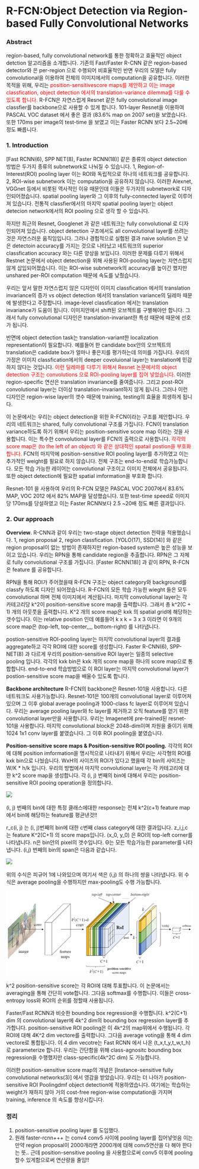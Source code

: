 # R-FCN:Object Detection via Region-based Fully Convolutional Networks


### Abstract
region-based, fully convolutional network를 통한 정확하고 효율적인 object detction 알고리즘을 소개합니다. 기존의 Fast/Faster R-CNN 같은 region-based detector와 은 per-region 으로 수행되어 비효율적인 반면 우리의 모델은 fully convolutional을 이용하여 전체의 이미지에서의 computation을 공유합니다. 이러한 목적을 위해, 우리는 <span style="color:RED">position-sensitivescore maps를 제안하고 이는 image classfication, object detection 에서의 translation-variance dilemma를 다룰 수 있도록 합니다.</span> R-FCN은 자연스럽게 Resnet 같은 fully convolutional image classfier를 backbone으로 사용할 수 있게 합니다. 101-layer Resnet을 이용하여 PASCAL VOC dataset 에서 좋은 결과 (83.6% map on 2007 set)을 보였습니다. 또한 170ms per image의 test-time 을 보였고 이는 Faster RCNN 보다 2.5~20배 정도 빠릅니다. 

### 1. Introduction

[Fast RCNN(6), SPP NET(8), Faster RCNN(18)] 같은 종류의 object detection 방법은 두가지 종류의 subnetwork로 나눠질 수 있습니다. 1, Region-of-Interest(ROI) pooling layer 이는 ROI와 독립적으로 하나의 네트워크를 공유합니다. 2, ROI-wise subnetwork 이는 computation을 공유하지 않습니다. 이러한 Alexnet, VGGnet 등에서 비롯된 역사적인 이유 때문인데 이들은 두가지의 subnetwork로 디자인되어졌습니다. spatial pooling layer와 그 이후의 fully-connected layer로 이루어져 있습니다. 전통적 classfier에서의 마지막 spatial pooling layer는 object detecion network에서의 ROI pooling 으로 생각 할 수 있습니다.

하지만 최근의 Resnet, Googlenet 과 같은 네트워크는 fully convolutional 로 디자인되어져 있습니다. object detection 구조에서도 all convolutional layer를 쓰려는 것은 자연스러운 움직임입니다. 그러나 경험적으로 실험된 결과 naive solution 은 낮은 detectoin accuracy를 가지는 것으로 나타났고 네트워크의 superior classfication accuracy 와는 다른 양상을 보입니다. 이러한 문제를 다루기 위해서 Restnet 논문에서 object detection을 위해 사용된 ROI-pooling layer는 자연스럽지 않게 삽입되어졌습니다. 이는 ROI-wise subnetwork의 accuracy를 높이긴 했지만 unshared per-ROI computation 때문에 속도를 낮췄습니다.

우리는 앞서 말한 자연스럽지 않은 디자인이 이미지 classfication 에서의 translation invariance의 증가 vs object detection 에서의 translation variance의 딜레마 때문에 발생한다고 주장합니다. image-level classfication 에서는 translation invariance가 도움이 됩니다. 이미지안에서 shift된 오브젝트를 구별해야만 합니다. 그래서 fully convolutional 디자인은 translation-invariant한 특성 때문에 때문에 선호가 됩니다.

반면에 object detection task는 translation-variant한 localization representation이 필요합니다. 예를들어 한 candidate box안의 오브젝트의 translation은 cadidate box가 얼마나 좋은지를 평가하는데 의미를 가집니다. 우리의 가정은 이미지 classfication에서의 deeper covoluional layer는 translation에 민감하지 않다는 것입니다. <span style="color:RED">이런 딜레마를 다루기 위해서 Resnet 논문에서의 object detection 구조는 convolutions 으로 ROI-pooling layer를 집어 넣었습니다.</span> 이러한 region-specific 연산은 translation invariance를 줄여줍니다. 그리고 post-ROI convolutional layer는 더이상 translation-invariant하지 않게 됩니다. 그러나 이런 디자인은 region-wise layer의 갯수 때문에 training, testing의 효율을 희생하게 됩니다.

이 논문에서는 우리는 object detection을 위한 R-FCN이라는 구조를 제안합니다. 우리의 네트워크는 shared, fully convolutional 구조를 가집니다. FCN이 translation variance하도록 하기 위해서 우리는 position-sensitive score map 이라는 것을 사용합니다. 이는 특수한 convolutional layer를 FCN의 출력으로 사용합니다. <span style="color:RED">각각의 score map은 (to the left of an object) 와 같은 상대적인 spatail postion을 부호화 합니다. </span> FCN의 마지막에 position-sensitive ROI pooling layer를 추가하였고 이는 추가적인 weight를 필요로 하지 않습니다. 전체 구조는 end-to-end로 학습가능합니다. 모든 학습 가능한 레이어는 convolutional 구조이고 이미지 전체에서 공유됩니다. 또한 object detection에 필요한 spatial imformation을 부호화 합니다. 

Resnet-101 을 사용하여 우리의 R-FCN 모델은 PASCAL VOC 2007에서 83.6% MAP, VOC 2012 에서 82% MAP을 달성했습니다. 또한 test-time speed로 이미지당 170ms를 당설하였고 이는 Faster RCNN보다 2.5 ~20배 정도 빠른 결과입니다. 

### 2. Our approach

<b>Overview</b>. R-CNN과 같이 우리는 two-stage object detection 전략을 적용했습니다. 1, region proposal 2, region classfication. [YOLO(17), SSD(14)] 와 같은 region proposal이 없는 방법이 존재하지만 region-based system은 높은 성능을 보이고 있습니다. 우리는 RPN을 통해 candidate region을 추출합니다. RPN은 그 자체로 fully convolutional 구조를 가집니다. [Faster RCNN(18)] 과 같이 RPN, R-FCN은 feature 를 공유합니다. 

RPN을 통해 ROI가 주어졌을때 R-FCN 구조는 object category와 background를 classfy 하도록 디자인 되어졌습니다. R-FCN의 모든 학습 가능한 wieght 들은 모두 convolutional 하며 전체 이미지에서 계산됩니다. 마지막 convolutional layer는 각 카테고리당 k^2이 position-sensitive score map을 출력합니다. 그래서 총 k^2(C + 1) 개의 아웃풋을 출력합니다. K^2 개의 score map은 kxk 의 spatial grid에 해당하는 갯수입니다. 이는 relative position 인데 예를들어 k x k = 3 x 3 이라면 이 9개의 score map은 (top-left, top-center,,,, bottom-right) 를 나타냅니다.

postion-sensitive ROI-pooling layer는 마지막 convolutional layer의 결과를 aggregate하고 각각 ROI에 대한 score를 생성합니다. Faster R-CNN(6), SPP-NET(8) 과 다르게 우리의 position-sensitive ROI layer는 일종의 selective pooling 입니다. 각각의 kxk bin은 kxk 개의 score map을 하나의 score map으로 통합합니다. end-to-end 학습방법으로 이 ROI layer는 마지막 convolutional layer가 postion-sensitive score map을 배울수 있도록 합니다.

<b>Backbone architecture</b> R-FCN의 backbone은 Resnet-101을 사용합니다. 다른 네트워크도 사용가능합니다. Resnet-101은 100개의 convolutional layer로 이루어져있으며 그 이후 global average pooling과 1000-class fc layer로 이루어져 있습니다. 우리는 average pooling layer와 fc layer를 제거하고 오직 feature를 얻기 위한 convolutional layer만을 사용합니다. 우리는 Imagenet에 pre-trained된 resnet-101을 사용합니다. 마지막 convolutional block은 2048-dim이며 차원을 줄이기 위해 1024 1x1 conv layer를 붙였습니다. 그 이후 ROI pooling을 붙였습니다.

<b> Position-sensitive score maps & Position-sensitive ROI pooling.</b> 각각의 ROI에 대해 position imformation을 명시적으로 나타내기 위해서 우리는 사각형의 ROI를 kxk bin으로 나눴습니다. WxH의 사이즈의 ROI가 있다고 했을때 각 bin의 사이즈는 W/K * h/k 입니다. 우리의 방법에서 마지막 convolutional layer는 각 카테고리에 대한 k^2 score map을 생성합니다. 각 (i, j) 번째의 bin에 대해서 우리는 position-sensitive ROI pooing operation을 정의합니다. 

  <img src="https://latex.codecogs.com/gif.latex?r_c%28i%2Cj%7C%5CTheta%29%20%3D%20%5Csum_%7B%28x%2Cy%29%20%5Cin%20bin%28i%2Cj%29%7D%20z_%7Bi%2Cj%2Cc%7D%28x%20&plus;%20x_0%2C%20y%20&plus;%20y_0%20%7C%20%5CTheta%29%20/n"/>

(i, j) 번째의 bin에 대한 특정 클래스에대한 response는 전체 k^2(c+1) feature map 에서 bin에 해당하는 feature를 평균낸것!!

r_c(i, j) 는 (i, j)번째의 bin에 대한 c번째 class category에 대한 결과입니다. z_i,j,c 는 feature K^2(C+1) 의 score maps입니다. (x_0, y_0) 은 ROI의 top-left corner를 나타냅니다. n은 bin안의 pixel의 갯수입니다. Θ는 모든 학습가능한 parameter를 나타냅니다. (i,j) 번째의 bin의 span은 다음과 같습니다.

  <img src="https://latex.codecogs.com/gif.latex?%5Cleft%20%5Clfloor%20i%5Cfrac%7Bw%7D%7Bk%7D%20%5Cright%20%5Crfloor%20%5Cleq%20x%20%3C%20%5Cleft%20%5Clceil%20%28i&plus;1%29%5Cfrac%7Bw%7D%7Bk%7D%20%5Cright%20%5Crceil%20%5C%2C%5C%2C%20%5Cleft%20%5Clfloor%20j%5Cfrac%7Bh%7D%7Bk%7D%20%5Cright%20%5Crfloor%20%5Cleq%20y%20%3C%20%5Cleft%20%5Clceil%20%28j&plus;1%29%5Cfrac%7Bh%7D%7Bk%7D%20%5Cright%20%5Crceil"/>

위의 수식은 피규어 1에 나와있으며 여기서 색은 (i,j) 의 하나의 쌍을 나타냅니다. 위 수식은 average pooling을 수행하지만 max-pooling도 수행 가능합니다.

  <img src="https://raw.githubusercontent.com/DuinoDu/CsdnBlogCode/master/20170409/2.png"/>




k^2 position-sensitive score는 각 ROI에 대해 투표합니다. 이 논문에서는 averaging을 통해 간단히 vote합니다. 그다음 softmax를 수행합니다. 이들은 cross-entropy loss와 ROI의 순위를 정할때 사용됩니다.

Faster/Fast RCNN과 비슷한 bounding box regression을 수행합니다. k^2(C+1) dim 의 convolutional layer에 4k^2 dim의 bounding box regression layer를 추가합니다. position-sensitive ROI pooling은 이 4k^2의 map위에서 수행됩니다. 각 ROI에 대해 4K^2 dim vectore를 출력합니다. 그다음 average voting을 통해 4 dim vectore로 통합됩니다. 이 4 dim vecotre는 Fast RCNN 에서 나온 (t_x,t_y,t_w,t_h) 로 parameterize 합니다. 우리는 간단함을 위해 class-agnositc bounding box regression을 수행했지만 class-specific(4k^2C dim) 도 가능합니다.

이러한 position-sensitive score map의 개념은 [Instance-sensitive fully convolutional networks(3)] 에서 영감을 받았습니다. 우리는 더 나아가 position-sensitive ROI Poolingdmf object detection에 적용하였습니다. 여기에는 학습하는 weight가 재하지 않아 거의 cost-free region-wise computation을 가지며 training, inference 의 속도를 향상시킵니다.

### 정리
1. position-sensitive pooling layer 를 도입했다. 
2. 원래 faster-rcnn+++ 는 conv4 conv5 사이에 pooling layer를 집어넣엇음 이는 만약 region proposal이 2000개라면 2000개에 대해 conv5연산을 다 해야 한다는 뜻.. 근데 position-sensitive pooling 을 사용함으로써 conv5 이후에 pooling 할수 있게함으로써 연산량을 줄임!!

